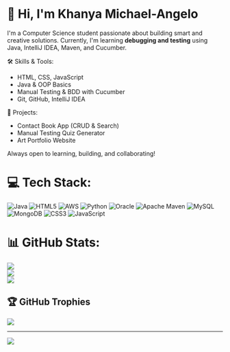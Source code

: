# 👋 Hi, I'm Khanya Michael-Angelo

I'm a Computer Science student passionate about building smart and creative solutions. Currently, I'm learning **debugging and testing** using Java, IntelliJ IDEA, Maven, and Cucumber.

🛠️ Skills & Tools:
- HTML, CSS, JavaScript
- Java & OOP Basics
- Manual Testing & BDD with Cucumber
- Git, GitHub, IntelliJ IDEA

🚀 Projects:
- Contact Book App (CRUD & Search)
- Manual Testing Quiz Generator
- Art Portfolio Website

Always open to learning, building, and collaborating!

# 💻 Tech Stack:
![Java](https://img.shields.io/badge/java-%23ED8B00.svg?style=for-the-badge&logo=openjdk&logoColor=white) ![HTML5](https://img.shields.io/badge/html5-%23E34F26.svg?style=for-the-badge&logo=html5&logoColor=white) ![AWS](https://img.shields.io/badge/AWS-%23FF9900.svg?style=for-the-badge&logo=amazon-aws&logoColor=white) ![Python](https://img.shields.io/badge/python-3670A0?style=for-the-badge&logo=python&logoColor=ffdd54) ![Oracle](https://img.shields.io/badge/Oracle-F80000?style=for-the-badge&logo=oracle&logoColor=white) ![Apache Maven](https://img.shields.io/badge/Apache%20Maven-C71A36?style=for-the-badge&logo=Apache%20Maven&logoColor=white) ![MySQL](https://img.shields.io/badge/mysql-4479A1.svg?style=for-the-badge&logo=mysql&logoColor=white) ![MongoDB](https://img.shields.io/badge/MongoDB-%234ea94b.svg?style=for-the-badge&logo=mongodb&logoColor=white) ![CSS3](https://img.shields.io/badge/css3-%231572B6.svg?style=for-the-badge&logo=css3&logoColor=white) ![JavaScript](https://img.shields.io/badge/javascript-%23323330.svg?style=for-the-badge&logo=javascript&logoColor=%23F7DF1E)
# 📊 GitHub Stats:
![](https://github-readme-stats.vercel.app/api?username=Khanyatheone&theme=merko&hide_border=false&include_all_commits=false&count_private=false)<br/>
![](https://nirzak-streak-stats.vercel.app/?user=Khanyatheone&theme=merko&hide_border=false)<br/>
![](https://github-readme-stats.vercel.app/api/top-langs/?username=Khanyatheone&theme=merko&hide_border=false&include_all_commits=false&count_private=false&layout=compact)

## 🏆 GitHub Trophies
![](https://github-profile-trophy.vercel.app/?username=Khanyatheone&theme=radical&no-frame=false&no-bg=true&margin-w=4)

---
[![](https://visitcount.itsvg.in/api?id=Khanyatheone&icon=0&color=0)](https://visitcount.itsvg.in)

<!-- Proudly created with GPRM ( https://gprm.itsvg.in ) -->
